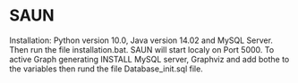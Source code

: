 # SAUN

Installation: Python version 10.0, Java version 14.02 and MySQL Server.
Then run the file installation.bat. SAUN will start localy on Port 5000.
To active Graph generating INSTALL MySQL server, Graphviz and add bothe to the variables then rund the file Database_init.sql file.
